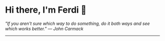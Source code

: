 <h1>Hi there, I'm Ferdi 👋</h1>

<p><em>
  "If you aren't sure which way to do something, do it both ways and see which works better." — John Carmack
</em></p>

---
